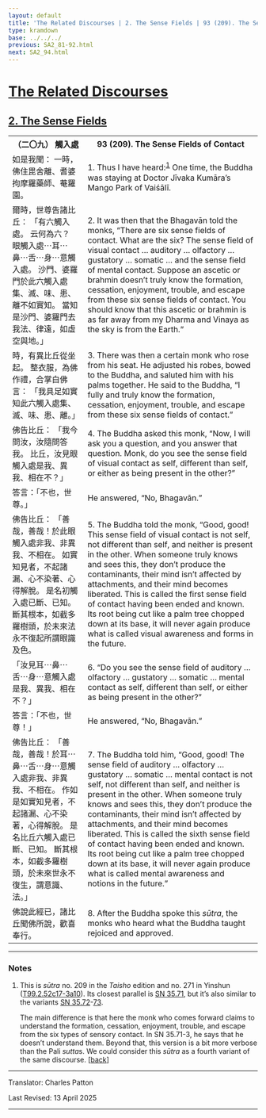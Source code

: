 ```yaml
---
layout: default
title: 'The Related Discourses | 2. The Sense Fields | 93 (209). The Sense Fields of Contact'
type: kramdown
base: ../../../
previous: SA2_81-92.html
next: SA2_94.html
---
```


<h1><a href='../index.html'>The Related Discourses</a></h1>
<h2><a href='index.html'>2. The Sense Fields</a></h2>

<table class="trans">
  <th class='ch'>（二〇九） 觸入處</th>
  <th class='en'>93 (209). The Sense Fields of Contact</th>
  <tr>
    <td class='ch' title='t99.2.52c17'>如是我聞： 一時，佛住毘舍離、耆婆拘摩羅藥師、菴羅園。</td>
    <td id='p1'>1. Thus I have heard:<sup id="ref1"><a href="#n1">1</a></sup> One time, the Buddha was staying at Doctor Jīvaka Kumāra’s Mango Park of Vaiśālī.</td>
  </tr>
  <tr>
    <td class='ch' title='t99.2.52c18'>爾時，世尊告諸比丘： 「有六觸入處。 云何為六？ 眼觸入處⋯耳⋯鼻⋯舌⋯身⋯意觸入處。 沙門、婆羅門於此六觸入處集、滅、味、患、離不如實知。 當知是沙門、婆羅門去我法、律遠，如虛空與地。」</td>
    <td id='p2'>2. It was then that the Bhagavān told the monks, “There are six sense fields of contact. What are the six? The sense field of visual contact … auditory … olfactory … gustatory … somatic … and the sense field of mental contact. Suppose an ascetic or brahmin doesn’t truly know the formation, cessation, enjoyment, trouble, and escape from these six sense fields of contact. You should know that this ascetic or brahmin is as far away from my Dharma and Vinaya as the sky is from the Earth.”</td>
  </tr>
  <tr>
    <td class='ch' title='t99.2.52c22'>時，有異比丘從坐起。 整衣服，為佛作禮，合掌白佛言： 「我具足如實知此六觸入處集、滅、味、患、離。」</td>
    <td id='p3'>3. There was then a certain monk who rose from his seat. He adjusted his robes, bowed to the Buddha, and saluted him with his palms together. He said to the Buddha, “I fully and truly know the formation, cessation, enjoyment, trouble, and escape from these six sense fields of contact.”</td>
  </tr>
  <tr>
    <td class='ch' title='t99.2.52c24'>佛告比丘： 「我今問汝，汝隨問答我。 比丘，汝見眼觸入處是我、異我、相在不？」</td>
    <td id='p4'>4. The Buddha asked this monk, “Now, I will ask you a question, and you answer that question. Monk, do you see the sense field of visual contact as self, different than self, or either as being present in the other?”</td>
  </tr>
  <tr>
    <td class='ch' title='t99.2.52c26'>答言：「不也，世尊。」</td>
    <td>He answered, “No, Bhagavān.”</td>
  </tr>
  <tr>
    <td class='ch' title='t99.2.52c27'>佛告比丘： 「善哉，善哉！於此眼觸入處非我、非異我、不相在。 如實知見者，不起諸漏、心不染著、心得解脫。 是名初觸入處已斷、已知。 斷其根本，如截多羅樹頭，於未來法永不復起所謂眼識及色。</td>
    <td id='p5'>5. The Buddha told the monk, “Good, good! This sense field of visual contact is not self, not different than self, and neither is present in the other. When someone truly knows and sees this, they don’t produce the contaminants, their mind isn’t affected by attachments, and their mind becomes liberated. This is called the first sense field of contact having been ended and known. Its root being cut like a palm tree chopped down at its base, it will never again produce what is called visual awareness and forms in the future.</td>
  </tr>
  <tr>
    <td class='ch' title='t99.2.53a2'>「汝見耳⋯鼻⋯舌⋯身⋯意觸入處是我、異我、相在不？」</td>
    <td id='p6'>6. “Do you see the sense field of auditory … olfactory … gustatory … somatic … mental contact as self, different than self, or either as being present in the other?”</td>
  </tr>
  <tr>
    <td class='ch' title='t99.2.53a3'>答言：「不也，世尊！」</td>
    <td>He answered, “No, Bhagavān.”</td>
  </tr>
  <tr>
    <td class='ch' title='t99.2.53a4'>佛告比丘： 「善哉，善哉！於耳⋯鼻⋯舌⋯身⋯意觸入處非我、非異我、不相在。 作如是如實知見者，不起諸漏、心不染著，心得解脫。 是名比丘六觸入處已斷、已知。 斷其根本，如截多羅樹頭，於未來世永不復生，謂意識、法。」</td>
    <td id='p7'>7. The Buddha told him, “Good, good! The sense field of auditory … olfactory … gustatory … somatic … mental contact is not self, not different than self, and neither is present in the other. When someone truly knows and sees this, they don’t produce the contaminants, their mind isn’t affected by attachments, and their mind becomes liberated. This is called the sixth sense field of contact having been ended and known. Its root being cut like a palm tree chopped down at its base, it will never again produce what is called mental awareness and notions in the future.”</td>
  </tr>
  <tr>
    <td class='ch' title='t99.2.53a9'>佛說此經已，諸比丘聞佛所說，歡喜奉行。</td>
    <td id='p8'>8. After the Buddha spoke this <em>sūtra</em>, the monks who heard what the Buddha taught rejoiced and approved.</td>
  </tr>
</table>

<hr/>

<h3 id="notes">Notes</h3>

<ol class="notes-list">
<li id="n1"><p>This is <em>sūtra</em> no. 209 in the <cite>Taisho</cite> edition and no. 271 in Yinshun (<a href="https://cbetaonline.dila.edu.tw/zh/T02n0099_p0052c17" target="_blank">T99.2.52c17-3a10</a>). Its closest parallel is <a href="https://suttacentral.net/sn35.71" target="_blank">SN 35.71</a>, but it’s also similar to the variants <a href="https://suttacentral.net/sn35.72" target="_blank">SN 35.72</a>-<a href="https://suttacentral.net/sn35.73" target="_blank">73</a>.</p>
<p>The main difference is that here the monk who comes forward claims to understand the formation, cessation, enjoyment, trouble, and escape from the six types of sensory contact. In SN 35.71-3, he says that he doesn’t understand them. Beyond that, this version is a bit more verbose than the Pali <em>sutta</em>s. We could consider this <em>sūtra</em> as a fourth variant of the same discourse. [<a href="#ref1">back</a>]</p></li>
</ol>
<hr/>

<p class="translator">Translator: Charles Patton</p>
<p class='revised'>Last Revised: 13 April 2025</p>

<hr/>